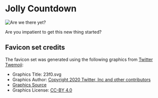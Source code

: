 # Jolly Countdown

![Are we there yet?](are-we-there-yet.png)

Are you impatient to get this new thing started?

## Favicon set credits

The favicon set was generated using the following graphics from [Twitter Twemoji](https://favicon.io/emoji-favicons/):

- Graphics Title: 23f0.svg
- Graphics Author: [Copyright 2020 Twitter, Inc and other contributors](https://github.com/twitter/twemoji)
- [Graphics Source](https://github.com/twitter/twemoji/blob/master/assets/svg/23f0.svg)
- Graphics License: [CC-BY 4.0](https://creativecommons.org/licenses/by/4.0/)
